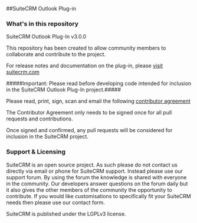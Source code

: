 ##SuiteCRM Outlook Plug-in

### What's in this repository ###

SuiteCRM Outlook Plug-In v3.0.0

This repository has been created to allow community members to collaborate and contribute to the project.

For release notes and documentation on the plug-in, please [visit suitecrm.com][suitecrm]

[suitecrm]: https://suitecrm.com

#####Important: Please read before developing code intended for inclusion in the SuiteCRM Outlook Plug-In project.#####

Please read, print, sign, scan and email the following [contributor agreement][cont_agrmt]

[cont_agrmt]: http://suitecrm.com/git/suitecrmcontributorlicenseagreement.pdf

The Contributor Agreement only needs to be signed once for all pull requests and contributions. 

Once signed and confirmed, any pull requests will be considered for inclusion in the SuiteCRM project.

### Support & Licensing ###

SuiteCRM is an open source project. As such please do not contact us directly via email or phone for SuiteCRM support. Instead please use our support forum. By using the forum the knowledge is shared with everyone in the community. Our developers answer questions on the forum daily but it also gives the other members of the community the opportunity to contribute. If you would like customisations to specifically fit your SuiteCRM  needs then please use our contact form.

SuiteCRM is published under the LGPLv3 license.
